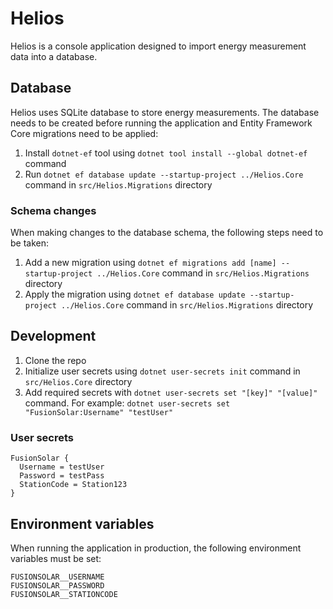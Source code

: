 # Helios

Helios is a console application designed to import energy measurement data into a database.

## Database

Helios uses SQLite database to store energy measurements. The database needs to be created before running the application and Entity Framework Core migrations need to be applied:

1. Install `dotnet-ef` tool using `dotnet tool install --global dotnet-ef` command
2. Run `dotnet ef database update --startup-project ../Helios.Core` command in `src/Helios.Migrations` directory

### Schema changes

When making changes to the database schema, the following steps need to be taken:

1. Add a new migration using `dotnet ef migrations add [name] --startup-project ../Helios.Core` command in `src/Helios.Migrations` directory
2. Apply the migration using `dotnet ef database update --startup-project ../Helios.Core` command in `src/Helios.Migrations` directory

## Development

1. Clone the repo
2. Initialize user secrets using `dotnet user-secrets init` command in `src/Helios.Core` directory
3. Add required secrets with `dotnet user-secrets set "[key]" "[value]"` command. For example: `dotnet user-secrets set "FusionSolar:Username" "testUser"`

### User secrets

```
FusionSolar {
  Username = testUser
  Password = testPass
  StationCode = Station123
}
```

## Environment variables

When running the application in production, the following environment variables must be set:

```
FUSIONSOLAR__USERNAME
FUSIONSOLAR__PASSWORD
FUSIONSOLAR__STATIONCODE
```
